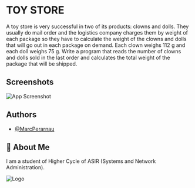 
# TOY STORE
A toy store is very successful in two of its products: clowns and dolls. They usually do mail order and the logistics company charges them by weight of each package so they have to calculate the weight of the clowns and dolls that will go out in each package on demand. Each clown weighs 112 g and each doll weighs 75 g. Write a program that reads the number of clowns and dolls sold in the last order and calculates the total weight of the package that will be shipped.

## Screenshots

![App Screenshot](https://github.com/MarcPerarnau/MV/assets/151735878/2742cb3e-4e56-47f0-98b8-2bba257f732a)



## Authors

- [@MarcPerarnau](https://github.com/MarcPerarnau)


## 🚀 About Me
I am a student of Higher Cycle of ASIR (Systems and Network Administration).


![Logo](https://github.com/MarcPerarnau/MV/assets/151735878/dbd36d50-971f-4147-8b66-0c489954895e)

